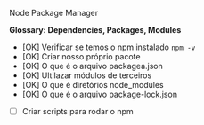 Node Package Manager

__Glossary: Dependencies, Packages, Modules__

- [OK] Verificar se temos o npm instalado `npm -v`
- [OK] Criar nosso próprio pacote
- [OK] O que é o arquivo packagea.json
- [OK] Ultilazar módulos de terceiros
- [OK] O que é diretórios node_modules
- [OK] O que é o arquivo package-lock.json
- [ ] Criar scripts para rodar o npm

